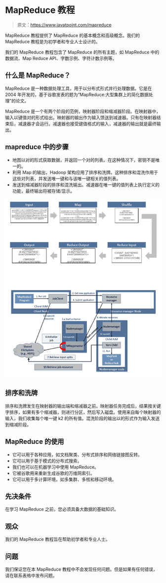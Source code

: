 # MapReduce 教程

> 原文：<https://www.javatpoint.com/mapreduce>

MapReduce 教程提供了 MapReduce 的基本概念和高级概念。我们的 MapReduce 教程是为初学者和专业人士设计的。

我们的 MapReduce 教程包含了 MapReduce 的所有主题，如 MapReduce 中的数据流、Map Reduce API、字数示例、字符计数示例等。

## 什么是 MapReduce？

MapReduce 是一种数据处理工具，用于以分布式形式并行处理数据。它是在 2004 年开发的，基于谷歌发表的题为“MapReduce:大型集群上的简化数据处理”的论文。

MapReduce 是一个有两个阶段的范例，映射器阶段和缩减器阶段。在映射器中，输入以键值对的形式给出。映射器的输出作为输入馈送到减速器。只有在映射器结束后，减速器才会运行。减速器也接受键值格式的输入，减速器的输出就是最终输出。

## mapreduce 中的步骤

*   地图以对的形式获取数据，并返回一个<key value="">对的列表。在这种情况下，密钥不是唯一的。</key>
*   利用 Map 的输出，Hadoop 架构应用了排序和洗牌。这种排序和混洗作用于这些<key value="">对列表，并发送唯一键和与该唯一键<key list="">相关的值列表。</key></key>
*   发送到缩减器阶段的排序和混洗输出。减速器在唯一键的值列表上执行定义的功能，最终输出<key value="">将被存储/显示。</key>

![What is MapReduce](img/5665b1e4ffba6ff6a7251ed1a1ef2f86.png) ![What is MapReduce](img/b7d63817f0f8cdc43ef29c6dd3f69808.png)

## 排序和洗牌

排序和洗牌发生在映射器的输出端和缩减器之前。映射器任务完成后，结果按关键字排序，如果有多个缩减器，则进行分区，然后写入磁盘。使用来自每个映射器<k2>的输入，我们收集每个唯一键 k2 的所有值。混洗阶段的输出以<k2 list="">的形式作为输入发送到缩减阶段。</k2></k2>

## MapReduce 的使用

*   它可以用于各种应用，如文档聚类、分布式排序和网络链接图反转。
*   它可以用于基于模式的分布式搜索。
*   我们也可以在机器学习中使用 MapReduce。
*   它被谷歌用来重新生成谷歌的万维网索引。
*   它可以用于多计算环境，如多集群、多核和移动环境。

## 先决条件

在学习 MapReduce 之前，您必须具备大数据的基础知识。

## 观众

我们的 MapReduce 教程旨在帮助初学者和专业人士。

## 问题

我们保证您在本 MapReduce 教程中不会发现任何问题。但是如果有任何错误，请在联系表格中发布问题。